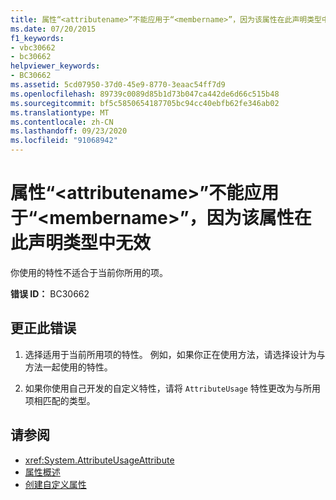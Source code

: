 ```yaml
---
title: 属性“<attributename>”不能应用于“<membername>”，因为该属性在此声明类型中无效
ms.date: 07/20/2015
f1_keywords:
- vbc30662
- bc30662
helpviewer_keywords:
- BC30662
ms.assetid: 5cd07950-37d0-45e9-8770-3eaac54ff7d9
ms.openlocfilehash: 89739c0089d85b1d73b047ca442de6d66c515b48
ms.sourcegitcommit: bf5c5850654187705bc94cc40ebfb62fe346ab02
ms.translationtype: MT
ms.contentlocale: zh-CN
ms.lasthandoff: 09/23/2020
ms.locfileid: "91068942"
---
```

# <a name="attribute-attributename-cannot-be-applied-to-membername-because-the-attribute-is-not-valid-on-this-declaration-type"></a>属性“\<attributename>”不能应用于“\<membername>”，因为该属性在此声明类型中无效

你使用的特性不适合于当前你所用的项。  
  
 **错误 ID：** BC30662  
  
## <a name="to-correct-this-error"></a>更正此错误  
  
1. 选择适用于当前所用项的特性。 例如，如果你正在使用方法，请选择设计为与方法一起使用的特性。  
  
2. 如果你使用自己开发的自定义特性，请将 `AttributeUsage` 特性更改为与所用项相匹配的类型。  
  
## <a name="see-also"></a>请参阅

- <xref:System.AttributeUsageAttribute>
- [属性概述](../programming-guide/concepts/attributes/index.md)
- [创建自定义属性](../programming-guide/concepts/attributes/creating-custom-attributes.md)
